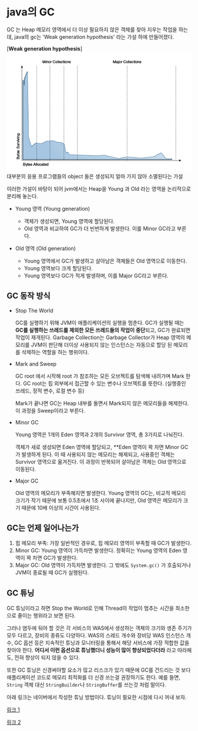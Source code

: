 # java의 GC

GC 는 Heap 메모리 영역에서 더 이상 필요하지 않은 객체를 찾아 지우는 작업을 하는데, java의 gc는 'Weak generation hypothesis' 라는 가설 하에 만들어졌다.

[**Weak generation hypothesis**]
![](2023-06-25-00-20-22.png)
대부분의 응용 프로그램들의 object 들은 생성되지 얼마 가지 않아 소멸된다는 가설

이러한 가설이 바탕이 되어 jvm에서는 Heap을 Young 과 Old 라는 영역을 논리적으로 분리해 놓는다.

- Young 영역 (Young generation)
    - 객체가 생성되면, Young 영역에 할당된다. 
    - Old 영역과 비교하여 GC가 더 빈번하게 발생한다. 이를 Minor GC라고 부른다.

- Old 영역 (Old generation)
    - Young 영역에서 GC가 발생하고 살아남은 객체들은 Old 영역으로 이동한다.
    - Young 영역보다 크게 할당된다.
    - Young 영역보다 GC가 적게 발생하며, 이를 Major GC라고 부른다.
## GC 동작 방식

- Stop The World

    GC를 실행하기 위해 JVM이 애플리케이션의 실행을 멈춘다. GC가 실행될 때는 **GC를 실행하는 쓰레드를 제외한 모든 쓰레드들의 작업이 중단**되고, GC가 완료되면 작업이 재개된다.
    Garbage Collection는 Garbage Collector가 Heap 영역의 메모리를 JVM이 판단해 더이상 사용되지 않는 인스턴스는 자동으로 할당 된 메모리를 삭제하는 역할을 하는 행위이다.

- Mark and Sweep

    GC root 에서 시작해 root 가 참조하는 모든 오브젝트를 탐색해 내려가며 Mark 한다. GC root는  힙 외부에서 접근할 수 있는 변수나 오브젝트를 뜻한다. (실행중인 쓰레드, 정적 변수, 로컬 변수 등)

    Mark가 끝나면 GC는 Heap 내부를 돌면서 Mark되지 않은 메모리들을 해제한다. 이 과정을 Sweep이라고 부른다.

- Minor GC

    Young 영역은 1개의 Eden 영역과 2개의 Survivor 영역, 총 3가지로 나눠진다.

    객체가 새로 생성되면 Eden 영역에 할당되고, **Eden 영역이 꽉 차면 Minor GC가 발생하게 된다. 이 때 사용되지 않는 메모리는 해제되고, 사용중인 객체는 Survivor 영역으로 옮겨진다. 이 과정이 반복되어 살아남은 객체는 Old 영역으로 이동된다.

- Major GC

    Old 영역의 메모리가 부족해지면 발생한다. Young 영역의 GC는, 비교적 메모리 크기가 작기 때문에 보통 0.5초에서 1초 사이에 끝나지만, Old 영역은 메모리가 크기 때문에 10배 이상의 시간이 사용된다.

## GC는 언제 일어나는가
1. 힙 메모리 부족: 가장 일반적인 경우로, 힙 메모리 영역이 부족할 때 GC가 발생한다. 
2. Minor GC: Young 영역이 가득차면 발생한다. 정확히는 Young 영역의 Eden 영역이 꽉 차면 GC가 발생한다.
3. Major GC: Old  영역이 가득차면 발생한다.
그 밖에도 `System.gc()` 가 호출되거나 JVM이 종료될 때 GC가 실행된다. 

## GC 튜닝

GC 튜닝이라고 하면 Stop the World로 인해 Thread의 작업이 멈추는 시간을 최소한으로 줄이는 행위라고 보면 된다.

그러나 염두에 둬야 할 것은 각 서비스의 WAS에서 생성하는 객체의 크기와 생존 주기가 모두 다르고, 장비의 종류도 다양하다. WAS의 스레드 개수와 장비당 WAS 인스턴스 개수, GC 옵션 등은 지속적인 튜닝과 모니터링을 통해서 해당 서비스에 가장 적합한 값을 찾아야 한다. **어디서 이런 옵션으로 튜닝했더니 성능이 많이 향상되었다더라** 라고 따라해도, 전혀 향상이 되지 않을 수 있다.

또한 GC  튜닝은 신경써야할 요소가 많고 리스크가 있기 때문에 GC를 건드리는 것 보다 애플리케이션 코드로 메모리 최적화를 더 신경 쓰는걸 권장하기도 한다. 예를 들면, `String` 객체 대신 `StringBuilder`나 `StringBuffer`를 쓰는것 처럼 말이다.

아래 링크는 네이버에서 작성한 튜닝 방법이다. 튜닝이 필요한 시점에 다시 꺼내 보자.

[링크 1](https://d2.naver.com/helloworld/6043)

[링크 2](https://d2.naver.com/helloworld/37111)